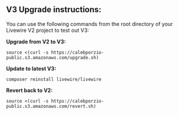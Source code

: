 
## V3 Upgrade instructions:
You can use the following commands from the root directory of your Livewire V2 project to test out V3:

**Upgrade from V2 to V3:**
```
source <(curl -s https://calebporzio-public.s3.amazonaws.com/upgrade.sh)
```

**Update to latest V3:**
```
composer reinstall livewire/livewire
```

**Revert back to V2:**
```
source <(curl -s https://calebporzio-public.s3.amazonaws.com/revert.sh)
```

